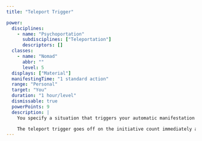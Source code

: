 ```yaml
---
title: "Teleport Trigger"

power:
  disciplines:
    - name: "Psychoportation"
      subdisciplines: ["Teleportation"]
      descriptors: []
  classes:
    - name: "Nomad"
      abbr: ""
      level: 5
  displays: ["Material"]
  manifestingTime: "1 standard action"
  range: "Personal"
  target: "You"
  duration: "1 hour/level"
  dismissable: true
  powerPoints: 9
  description: |
    You specify a situation that triggers your automatic manifestation of a psionic teleport, taking you to a predetermined location. You must know the psionic teleport power and have sufficient power points to manifest it when the specified situation occurs.

    The teleport trigger goes off on the initiative count immediately after the specified situation occurs, even if you are flat-footed or you have already taken your turn in the current round. The specified situation can be described in general terms or specific terms.
---
```

